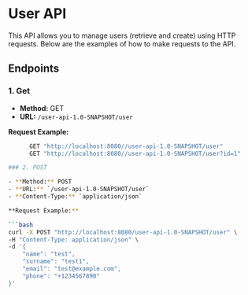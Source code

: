 # User APIThis API allows you to manage users (retrieve and create) using HTTP requests. Below are the examples of how to make requests to the API.## Endpoints### 1. Get- **Method:** GET- **URL:** `/user-api-1.0-SNAPSHOT/user`**Request Example:**```bash      GET "http://localhost:8080//user-api-1.0-SNAPSHOT/user"      GET "http://localhost:8080//user-api-1.0-SNAPSHOT/user?id=1"### 2. POST- **Method:** POST- **URL:** `/user-api-1.0-SNAPSHOT/user`- **Content-Type:** `application/json`**Request Example:**```bashcurl -X POST "http://localhost:8080/user-api-1.0-SNAPSHOT/user" \-H "Content-Type: application/json" \-d '{    "name": "test",    "surname": "test1",    "email": "test@example.com",    "phone": "+1234567890"}'